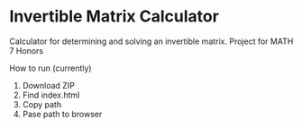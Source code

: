 # Invertible Matrix Calculator
Calculator for determining and solving an invertible matrix. Project for MATH 7 Honors

How to run (currently)
1. Download ZIP
2. Find index.html
3. Copy path
4. Pase path to browser